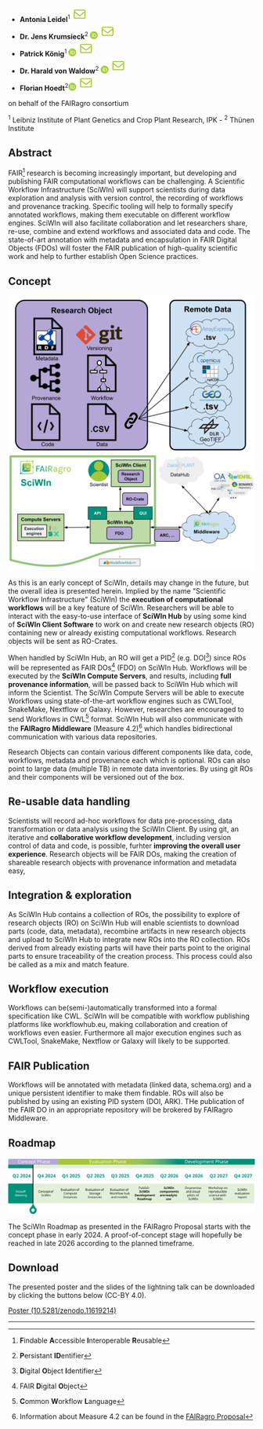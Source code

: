 - **Antonia Leidel**<sup>1</sup> [![E-Mail](./assets/mail.svg)](mailto:leidel@ipk-gatersleben.de)
- **Dr. Jens Krumsieck**<sup>2</sup> [![ORCID: 0000-0001-6242-5846](./assets/orcid.png)](https://orcid.org/0000-0001-6242-5846) [![E-Mail](./assets/mail.svg)](mailto:jens.krumsieck@thuenen.de)
- **Patrick König**<sup>1</sup> [![ORCID: 0000-0002-8948-6793](./assets/orcid.png)](https://orcid.org/0000-0002-8948-6793) [![E-Mail](./assets/mail.svg)](mailto:koenig@ipk-gatersleben.de)
- **Dr. Harald von Waldow**<sup>2</sup> [![ORCID: 0000-0003-4800-2833](./assets/orcid.png)](https://orcid.org/0000-0003-4800-2833) [![E-Mail](./assets/mail.svg)](mailto:harald.vonwaldow@thuenen.de)
- **Florian Hoedt**<sup>2</sup>[![ORCID: 0000-0002-6068-1659](./assets//orcid.png)](https://orcid.org/0000-0002-6068-1659) [![E-Mail](./assets/mail.svg)](mailto:florian.hoedt@thuenen.de)

on behalf of the FAIRagro consortium

<sup>1</sup> Leibniz Institute of Plant Genetics and Crop Plant Research, IPK - 
<sup>2</sup> Thünen Institute

## Abstract

FAIR[^1] research is becoming increasingly important, but developing and publishing FAIR computational workflows can be challenging. A Scientific Workflow Infrastructure (SciWIn) will support scientists during data exploration and analysis with version control, the recording of workflows and provenance tracking. Specific tooling will help to formally specify annotated workflows, making them executable on different workflow engines. SciWIn will also facilitate collaboration and let researchers share, re-use, combine and extend workflows and associated data and code. The state-of-art annotation with metadata and encapsulation in FAIR Digital Objects (FDOs) will foster the FAIR publication of high-quality scientific work and help to further establish Open Science practices.
 
## Concept
![Concept](./assets/SciWInRO.svg)
![Concept](./assets/SciWInConcept.svg)

As this is an early concept of SciWIn, details may change in the future, but the overall idea is presented herein. Implied by the name "Scientific Workflow Infrastructure" (SciWIn) the **execution of computational workflows** will be a key feature of SciWIn. Researchers will be able to interact with the easy-to-use interface of **SciWIn Hub** by using some kind of **SciWIn Client Software** to work on and create new research objects (RO) containing new or already existing computational workflows. Research objects will be sent as RO-Crates.

When handled by SciWIn Hub, an RO will get a PID[^3] (e.g. DOI[^4]) since ROs will be represented as FAIR DOs[^5] (FDO) on SciWIn Hub. 
Workflows will be executed by the **SciWIn Compute Servers**, and results, including **full provenance information**, will be passed back to SciWIn Hub which will inform the Scientist. The SciWIn Compute Servers will be able to execute Workflows using state-of-the-art workflow engines such as CWLTool, SnakeMake, Nextflow or Galaxy. However, researches are encouraged to send Workflows in CWL[^7] format.
SciWIn Hub will also communicate with the **FAIRagro Middleware** (Measure 4.2)[^6] which handles bidirectional communication with various data repositories.

Research Objects can contain various different components like data, code, workflows, metadata and provenance each which is optional. ROs can also point to large data (multiple TB) in remote data inventories. By using git ROs and their components will be versioned out of the box.


## Re-usable data handling
Scientists will record ad-hoc workflows for data pre-processing, data transformation or data analysis using the SciWIn Client. By using git, an iterative and **collaborative workflow development**, including version control of data and code, is possible, furhter **improving the overall user experience**. Research objects will be FAIR DOs, making the creation of shareable research objects with provenance information and metadata easy,


## Integration & exploration
As SciWIn Hub contains a collection of ROs, the possibility to explore of research objects (RO) on SciWIn Hub will enable scientists to download parts (code, data, metadata), recombine artifacts in new research objects and upload to SciWIn Hub to integrate new ROs into the RO collection. ROs derived from already existing parts will have their parts point to the original parts to ensure traceability of the creation process. This process could also be called as a mix and match feature.


## Workflow execution
Workflows can be(semi-)automatically transformed into a formal specification like CWL. SciWIn will be compatible with workflow publishing platforms like workflowhub.eu, making collaboration and creation of workflows even easier. Furthermore all major execution engines such as CWLTool, SnakeMake, Nextflow or Galaxy will likely to be supported. 

## FAIR Publication
Workflows will be annotated with metadata (linked data, schema.org) and a unique persistent identifier to make them findable. ROs will also be published by using an existing PID system (DOI, ARK). THe publication of the FAIR DO in an appropriate repository will be brokered by FAIRagro Middleware.

## Roadmap
![Roadmap](./assets/roadmap.svg)


The SciWIn Roadmap as presented in the FAIRagro Proposal starts with the concept phase in early 2024. A proof-of-concept stage will hopefully be reached in late 2026 according to the planned timeframe.

## Download
The presented poster and the slides of the lightning talk can be downloaded by clicking the buttons below (CC-BY 4.0).

<a href="https://doi.org/10.5281/zenodo.11619214" class="button">Poster (10.5281/zenodo.11619214)</a>

***

[^1]: **F**indable **A**ccessible **I**nteroperable **R**eusable
[^2]: **C**ommon **W**orkflow **L**anguage
[^3]: **P**ersistant **ID**entifier
[^4]: **D**igital **O**bject **I**dentifier
[^5]: FAIR **D**igital **O**bject
[^6]: Information about Measure 4.2 can be found in the [FAIRagro Proposal](https://doi.org/10.5281/zenodo.8366884)
[^7]: **C**ommon **W**orkflow **L**anguage